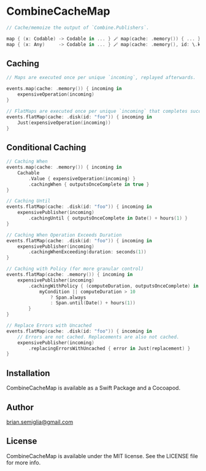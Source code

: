 # CombineCacheMap

```swift
// Cache/memoize the output of `Combine.Publishers`.

map { (x: Codable) -> Codable in ... } 🪄 map(cache: .memory()) { ... }
map { (x: Any)     -> Codable in ... } 🪄 map(cache: .memory(), id: \.keyPath) { ... }
```

## Caching

```swift
// Maps are executed once per unique `incoming`, replayed afterwards.

events.map(cache: .memory()) { incoming in
    expensiveOperation(incoming)
}

// FlatMaps are executed once per unique `incoming` that completes successfully, replayed afterwards. 
events.flatMap(cache: .disk(id: "foo")) { incoming in
    Just(expensiveOperation(incoming))
}
```

## Conditional Caching

```swift
// Caching When
events.map(cache: .memory()) { incoming in
    Cachable
        .Value { expensiveOperation(incoming) }
        .cachingWhen { outputsOnceComplete in true }
}

// Caching Until
events.flatMap(cache: .disk(id: "foo")) { incoming in
    expensivePublisher(incoming)
        .cachingUntil { outputsOnceComplete in Date() + hours(1) }
}

// Caching When Operation Exceeds Duration
events.flatMap(cache: .disk(id: "foo")) { incoming in
    expensivePublisher(incoming)
        .cachingWhenExceeding(duration: seconds(1))
}

// Caching with Policy (for more granular control)
events.flatMap(cache: .memory()) { incoming in
    expensivePublisher(incoming)
        .cachingWithPolicy { (computeDuration, outputsOnceComplete) in
            myCondition || computeDuration > 10 
                ? Span.always 
                : Span.until(Date() + hours(1))
        }
}

// Replace Errors with Uncached
events.flatMap(cache: .disk(id: "foo")) { incoming in
    // Errors are not cached. Replacements are also not cached.
    expensivePublisher(incoming)
        .replacingErrorsWithUncached { error in Just(replacement) }
}
```

## Installation

CombineCacheMap is available as a Swift Package and a Cocoapod.

## Author

brian.semiglia@gmail.com

## License

CombineCacheMap is available under the MIT license. See the LICENSE file for more info.
